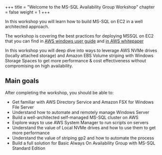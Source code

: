 +++
title = "Welcome to the MS-SQL Availability Group Workshop"
chapter = false
weight = 1
+++

In this workshop you will learn how to build MS-SQL on EC2 in a well architected approach.

The workshop is covering the best practices for deploying MSSQL on EC2 that you can find in [AWS windows user guide](https://docs.aws.amazon.com/AWSEC2/latest/WindowsGuide/aws-sql-clustering.html) and [in AWS whitepaper](https://d1.awsstatic.com/whitepapers/best-practices-for-deploying-microsoft-sql-server-on-aws.pdf)


In this workshop you will deep dive into ways to leverage AWS NVMe drives (locally attached storage) and Amazon EBS Volume striping with Windows Storage Spaces to get more performance & cost effectiveness without compromising on high availability.

## Main goals

After completing the workshop, you should be able to:

- Get familiar with AWS Directory Service and Amazon FSX for Windows File Server
- Understand how to automate and remotely manage Windows Server
- Build a well-architected self-managed MS-SQL cluster on AWS
- Explore ways to use AWS System Manager to run scripts on servers
- Understand the value of Local NVMe drives and how to use them to get more performance
- Understand the value of striping gp2 and how to automate the process
- Build a full solution for Basic Always On Availability Group with MS-SQL Standard Edition

